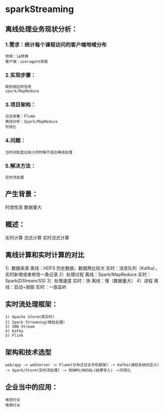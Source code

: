 # sparkStreaming 

## 离线处理业务现状分析：

### 1.需求：统计每个课程访问的客户端地域分布

    地域：ip转换
    客户端：useragent获取

### 2.实现步骤：

    取到相应的信息
    spark/MapReduce

### 3.项目架构：

    日志收集：Flume
    离线分析：Spark/MapReduce
    可视化

### 4.问题：

    当时间粒度比较小的时候不适合离线处理

### 5.解决方法：

    实时流处理

## 产生背景：

  时效性高
  数据量大

## 概述：

  实时计算
  流式计算
  实时流式计算

## 离线计算和实时计算的对比

  1）数据来源
    离线：HDFS 历史数据，数据两比较大
    实时：消息队列（Kafka），实时新增或者修改一条记录
  2）处理过程
    离线：Spark/MapReduce
    实时：Spark(DStream/SS)
  3）处理速度
    实时：快
    离线：慢（数据量大）
  4）进程
    离线：启动+销毁
    实时：一直监听

## 实时流处理框架：

    1) Apache Storm(真实时)
    2) Spark Streaming(微批处理)
    3) IBN Stream
    4) Kafka
    5) Flink

## 架构和技术选型

    web/app -> webServer -> Flume(分布式日志手机框架) -> Kafka(减轻系统的压力) -> Spark/Storm(实时流处理) -> RDBMS/NOSQL(结果写入) ->可视化

## 企业当中的应用：

    电信行业
    电商行业
